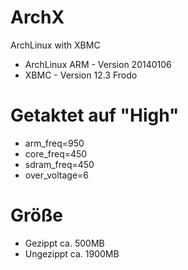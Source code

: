ArchX
=====

ArchLinux with XBMC


* ArchLinux ARM - Version 20140106
* XBMC - Version 12.3 Frodo

Getaktet auf "High"
=====
* arm_freq=950
* core_freq=450
* sdram_freq=450
* over_voltage=6

Größe
=====
* Gezippt ca. 500MB
* Ungezippt ca. 1900MB
